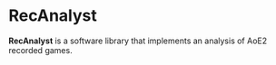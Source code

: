 RecAnalyst
==========
**RecAnalyst** is a software library that implements an analysis of AoE2 recorded games.
